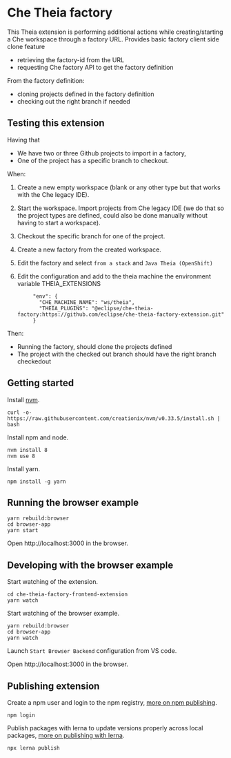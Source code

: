 # Che Theia factory
This Theia extension is performing additional actions while creating/starting a Che workspace through a factory URL.
Provides basic factory client side clone feature

- retrieving the factory-id from the URL
- requesting Che factory API to get the factory definition


From the factory definition:
- cloning projects defined in the factory definition
- checking out the right branch if needed

## Testing this extension
Having that

- We have two or three Github projects to import in a factory,
- One of the project has a specific branch to checkout.

When:

1. Create a new empty workspace (blank or any other type but that works with the Che legacy IDE).
2. Start the workspace. Import projects from Che legacy IDE (we do that so the project types are defined, could also be done manually without having to start a workspace). 
3. Checkout the specific branch for one of the project.
3. Create a new factory from the created workspace.
4. Edit the factory and select `from a stack` and `Java Theia (OpenShift)`
5. Edit the configuration and add to the theia machine the environment variable THEIA_EXTENSIONS


            "env": {
              "CHE_MACHINE_NAME": "ws/theia",
              "THEIA_PLUGINS": "@eclipse/che-theia-factory:https://github.com/eclipse/che-theia-factory-extension.git"
            }

Then:

- Running the factory, should clone the projects defined
- The project with the checked out branch should have the right branch checkedout


## Getting started

Install [nvm](https://github.com/creationix/nvm#install-script).

    curl -o- https://raw.githubusercontent.com/creationix/nvm/v0.33.5/install.sh | bash

Install npm and node.

    nvm install 8
    nvm use 8

Install yarn.

    npm install -g yarn

## Running the browser example

    yarn rebuild:browser
    cd browser-app
    yarn start

Open http://localhost:3000 in the browser.

## Developing with the browser example

Start watching of the extension.

    cd che-theia-factory-frontend-extension
    yarn watch

Start watching of the browser example.

    yarn rebuild:browser
    cd browser-app
    yarn watch

Launch `Start Browser Backend` configuration from VS code.

Open http://localhost:3000 in the browser.


## Publishing extension

Create a npm user and login to the npm registry, [more on npm publishing](https://docs.npmjs.com/getting-started/publishing-npm-packages).

    npm login

Publish packages with lerna to update versions properly across local packages, [more on publishing with lerna](https://github.com/lerna/lerna#publish).

    npx lerna publish
